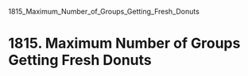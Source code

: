 1815_Maximum_Number_of_Groups_Getting_Fresh_Donuts
# 1815. Maximum Number of Groups Getting Fresh Donuts

